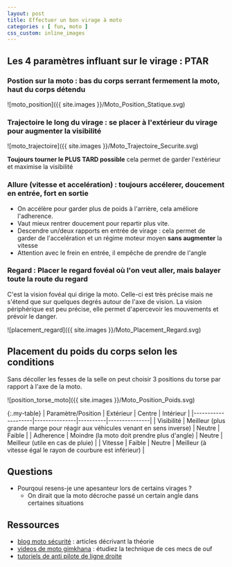 ```yaml
---
layout: post
title: Effectuer un bon virage à moto
categories : [ fun, moto ]
css_custom: inline_images
---
```


## Les 4 paramètres influant sur le virage : PTAR

### **P**ostion sur la moto : bas du corps serrant fermement la moto, haut du corps détendu

![moto_position]({{ site.images }}/Moto_Position_Statique.svg)

### **T**rajectoire le long du virage : se placer à l'extérieur du virage pour augmenter la visibilité

![moto_trajectoire]({{ site.images }}/Moto_Trajectoire_Securite.svg)

**Toujours tourner le PLUS TARD possible** cela permet de garder l'extérieur et maximise la visibilité

### **A**llure (vitesse et accelération) : toujours accélerer, doucement en entrée, fort en sortie

* On accélère pour garder plus de poids à l'arrière, cela améliore l'adherence.
* Vaut mieux rentrer doucement pour repartir plus vite.
* Descendre un/deux rapports en entrée de virage : cela permet de garder de l'accelération et un régime moteur moyen **sans augmenter** la vitesse
* Attention avec le frein en entrée, il empêche de prendre de l'angle

### **R**egard : Placer le regard fovéal où l'on veut aller, mais balayer toute la route du regard

C'est la vision fovéal qui dirige la moto. Celle-ci est très précise mais ne s'étend que sur quelques degrés autour de l'axe de vision.
La vision périphérique est peu précise, elle permet d'apercevoir les mouvements et prévoir le danger.

![placement_regard]({{ site.images }}/Moto_Placement_Regard.svg)

## Placement du poids du corps selon les conditions

Sans décoller les fesses de la selle on peut choisir 3 positions du torse par rapport à l'axe de la moto.

![position_torse_moto]({{ site.images }}/Moto_Position_Poids.svg)

{:.my-table}
| Paramètre/Position |  Extérieur    |  Centre  |   Intérieur   |
|--------------------|---------------|----------|---------------|
| Visibilité | Meilleur (plus grande marge pour réagir aux véhicules venant en sens inverse) | Neutre | Faible |
| Adherence  | Moindre (la moto doit prendre plus d'angle) | Neutre | Meilleur (utile en cas de pluie) |
| Vitesse    | Faible | Neutre | Meilleur (à vitesse égal le rayon de courbure est inférieur) |

## Questions

* Pourqoui resens-je une apesanteur lors de certains virages ? 
  * On dirait que la moto décroche passé un certain angle dans certaines situations

## Ressources

* [blog moto sécurité][0] : articles décrivant la théorie
* [videos de moto gimkhana][1] : étudiez la technique de ces mecs de ouf
* [tutoriels de anti pilote de ligne droite][2] 

[1]: https://www.youtube.com/user/ka2099jp
[2]: https://www.youtube.com/user/Jaimelamusique57
[0]: http://moto-securite.fr/

